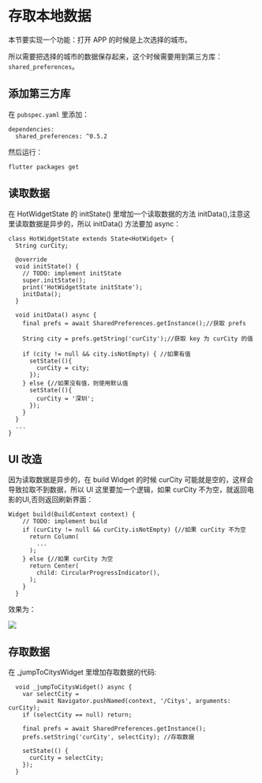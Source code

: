 # 存取本地数据

本节要实现一个功能：打开 APP 的时候是上次选择的城市。

所以需要把选择的城市的数据保存起来，这个时候需要用到第三方库：`shared_preferences`。

## 添加第三方库

在 `pubspec.yaml` 里添加：

```
dependencies:
  shared_preferences: ^0.5.2

```

然后运行：

```
flutter packages get

```

## 读取数据

在 HotWidgetState 的 initState() 里增加一个读取数据的方法 initData(),注意这里读取数据是异步的，所以 initData() 方法要加 async：

```
class HotWidgetState extends State<HotWidget> {
  String curCity;

  @override
  void initState() {
    // TODO: implement initState
    super.initState();
    print('HotWidgetState initState');
    initData();
  }

  void initData() async {
    final prefs = await SharedPreferences.getInstance();//获取 prefs

    String city = prefs.getString('curCity');//获取 key 为 curCity 的值

    if (city != null && city.isNotEmpty) { //如果有值
      setState((){
        curCity = city;
      });
    } else {//如果没有值，则使用默认值
      setState((){
        curCity = '深圳';
      });
    }
  }
  ...
}

```

## UI 改造

因为读取数据是异步的，在 build Widget 的时候 curCity 可能就是空的，这样会导致拉取不到数据，所以 UI 这里要加一个逻辑，如果 curCity 不为空，就返回电影的UI,否则返回刷新界面：

```
Widget build(BuildContext context) {
    // TODO: implement build
    if (curCity != null && curCity.isNotEmpty) {//如果 curCity 不为空
      return Column(
        ...
      );
    } else {//如果 curCity 为空
      return Center(
        child: CircularProgressIndicator(),
      );
    }
  }

```

效果为：

![](//images.weserv.nl/?url=user-gold-cdn.xitu.io/2019/4/29/16a68264bd5fd0b2?w=480&h=960&f=gif&s=201709)

## 存取数据

在 \_jumpToCitysWidget 里增加存取数据的代码:

```
  void _jumpToCitysWidget() async {
    var selectCity =
        await Navigator.pushNamed(context, '/Citys', arguments: curCity);
    if (selectCity == null) return;

    final prefs = await SharedPreferences.getInstance(); 
    prefs.setString('curCity', selectCity); //存取数据

    setState(() {
      curCity = selectCity;
    });
  }

```